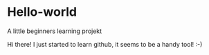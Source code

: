 # Hello-world
A little beginners learning projekt

Hi there! 
I just started to learn github, it seems to be a handy tool! :-)
